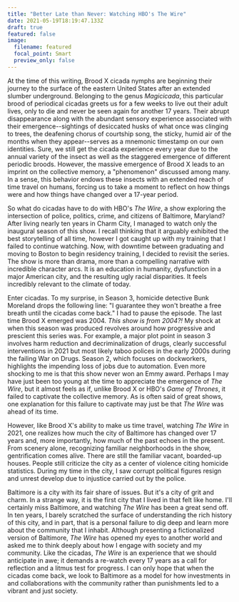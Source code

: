 ```yaml
---
title: "Better Late than Never: Watching HBO's The Wire"
date: 2021-05-19T18:19:47.133Z
draft: true
featured: false
image:
  filename: featured
  focal_point: Smart
  preview_only: false
---
```

At the time of this writing, Brood X cicada nymphs are beginning their journey to the surface of the eastern United States after an extended slumber underground. Belonging to the genus *Magicicada*, this particular brood of periodical cicadas greets us for a few weeks to live out their adult lives, only to die and never be seen again for another 17 years. Their abrupt disappearance along with the abundant sensory experience associated with their emergence--sightings of desiccated husks of what once was clinging to trees, the deafening chorus of courtship song, the sticky, humid air of the months when they appear--serves as a mnemonic timestamp on our own identities. Sure, we still get the cicada experience every year due to the annual variety of the insect as well as the staggered emergence of different periodic broods. However, the massive emergence of Brood X leads to an imprint on the collective memory, a "phenomenon" discussed among many. In a sense, this behavior endows these insects with an extended reach of time travel on humans, forcing us to take a moment to reflect on how things were and how things have changed over a 17-year period.

So what do cicadas have to do with HBO's *The Wire*, a show exploring the intersection of police, politics, crime, and citizens of Baltimore, Maryland? After living nearly ten years in Charm City, I managed to watch only the inaugural season of this show. I recall thinking that it arguably exhibited the best storytelling of all time, however I got caught up with my training that I failed to continue watching. Now, with downtime between graduating and moving to Boston to begin residency training, I decided to revisit the series. The show is more than drama, more than a compelling narrative with incredible character arcs. It is an education in humanity, dysfunction in a major American city, and the resulting ugly racial disparities. It feels incredibly relevant to the climate of today.

Enter cicadas. To my surprise, in Season 3, homicide detective Bunk Moreland drops the following line: "I guarantee they won't breathe a free breath until the cicadas come back." I had to pause the episode. The last time Brood X emerged was 2004. *This show is from 2004?!* My shock at when this season was produced revolves around how progressive and prescient this series was. For example, a major plot point in season 3 involves harm reduction and decriminalization of drugs, clearly successful interventions in 2021 but most likely taboo polices in the early 2000s during the failing War on Drugs. Season 2, which focuses on dockworkers, highlights the impending loss of jobs due to automation. Even more shocking to me is that this show never won an Emmy award. Perhaps I may have just been too young at the time to appreciate the emergence of *The Wire*, but it almost feels as if, unlike Brood X or HBO's *Game of Thrones*, it failed to captivate the collective memory. As is often said of great shows, one explanation for this failure to captivate may just be that *The Wire* was ahead of its time. 

However, like Brood X's ability to make us time travel, watching *The Wire* in 2021, one realizes how much the city of Baltimore has changed over 17 years and, more importantly, how much of the past echoes in the present. From scenery alone, recognizing familiar neighborhoods in the show, gentrification comes alive. There are still the familiar vacant, boarded-up houses. People still criticize the city as a center of violence citing homicide statistics. During my time in the city, I saw corrupt political figures resign and unrest develop due to injustice carried out by the police. 

Baltimore is a city with its fair share of issues. But it's a city of grit and charm. In a strange way, it is the first city that I lived in that felt like home. I'll certainly miss Baltimore, and watching *The Wire* has been a great send off. In ten years, I barely scratched the surface of understanding the rich history of this city, and in part, that is a personal failure to dig deep and learn more about the community that I inhabit. Although presenting a fictionalized version of Baltimore, *The Wire* has opened my eyes to another world and asked me to think deeply about how I engage with society and my community. Like the cicadas, *The Wire* is an experience that we should anticipate in awe; it demands a re-watch every 17 years as a call for reflection and a litmus test for progress. I can only hope that when the cicadas come back, we look to Baltimore as a model for how investments in and collaborations with the community rather than punishments led to a vibrant and just society.